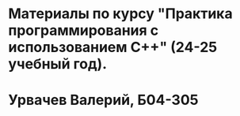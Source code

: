 # Материалы по курсу "Практика программирования с использованием C++" (24-25 учебный год).
# Урвачев Валерий, Б04-305
